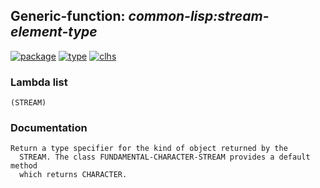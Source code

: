 ## Generic-function: ***common-lisp:stream-element-type***
[![package](https://img.shields.io/badge/Package-COMMON--LISP-5f9ea0.svg?style=social&colorA=999999)](../) [![type](https://img.shields.io/badge/Type-Generic--Function-5f9ea0.svg?style=social&colorA=999999)](../#generic-function) [![clhs](https://img.shields.io/badge/CLHS-STREAM--ELEMENT--TYPE-5f9ea0.svg?style=social&colorA=999999)](http://www.lispworks.com/documentation/HyperSpec/Body/f_stm_el.htm) 
### Lambda list
```
(STREAM)
```
### Documentation
```
Return a type specifier for the kind of object returned by the
  STREAM. The class FUNDAMENTAL-CHARACTER-STREAM provides a default method
  which returns CHARACTER.
```
